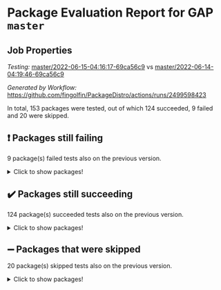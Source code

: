 # Package Evaluation Report for GAP `master`

## Job Properties

*Testing:* [master/2022-06-15-04:16:17-69ca56c9](https://github.com/fingolfin/PackageDistro/blob/data/reports/master/2022-06-15-04:16:17-69ca56c9) vs [master/2022-06-14-04:19:46-69ca56c9](https://github.com/fingolfin/PackageDistro/blob/data/reports/master/2022-06-14-04:19:46-69ca56c9)

*Generated by Workflow:* https://github.com/fingolfin/PackageDistro/actions/runs/2499598423

In total, 153 packages were tested, out of which 124 succeeded, 9 failed and 20 were skipped.

## :exclamation: Packages still failing

9 package(s) failed tests also on the previous version.
<details><summary>Click to show packages!</summary>

- fining 1.4.1 [(failure)](https://github.com/fingolfin/PackageDistro/runs/6892771477?check_suite_focus=true)
- francy 1.2.4 [(failure)](https://github.com/fingolfin/PackageDistro/runs/6892771907?check_suite_focus=true)
- hap 1.39 [(failure)](https://github.com/fingolfin/PackageDistro/runs/6892772590?check_suite_focus=true)
- normalizinterface 1.3.2 [(failure)](https://github.com/fingolfin/PackageDistro/runs/6892774047?check_suite_focus=true)
- packagemanager 1.2 [(failure)](https://github.com/fingolfin/PackageDistro/runs/6892774282?check_suite_focus=true)
- rcwa 4.6.4 [(failure)](https://github.com/fingolfin/PackageDistro/runs/6892774859?check_suite_focus=true)
- recog 1.3.2 [(failure)](https://github.com/fingolfin/PackageDistro/runs/6892775014?check_suite_focus=true)
- semigroups 4.0.0 [(failure)](https://github.com/fingolfin/PackageDistro/runs/6892775340?check_suite_focus=true)
- ugaly 4.0.2 [(failure)](https://github.com/fingolfin/PackageDistro/runs/6892776140?check_suite_focus=true)
</details>

## :heavy_check_mark: Packages still succeeding

124 package(s) succeeded tests also on the previous version.
<details><summary>Click to show packages!</summary>

- ace 5.4 [(success)](https://github.com/fingolfin/PackageDistro/runs/6892769651?check_suite_focus=true)
- aclib 1.3.2 [(success)](https://github.com/fingolfin/PackageDistro/runs/6892769698?check_suite_focus=true)
- agt 0.2 [(success)](https://github.com/fingolfin/PackageDistro/runs/6892769751?check_suite_focus=true)
- alnuth 3.2.1 [(success)](https://github.com/fingolfin/PackageDistro/runs/6892769793?check_suite_focus=true)
- anupq 3.2.6 [(success)](https://github.com/fingolfin/PackageDistro/runs/6892769829?check_suite_focus=true)
- atlasrep 2.1.2 [(success)](https://github.com/fingolfin/PackageDistro/runs/6892769880?check_suite_focus=true)
- autodoc 2022.03.10 [(success)](https://github.com/fingolfin/PackageDistro/runs/6892769929?check_suite_focus=true)
- automata 1.15 [(success)](https://github.com/fingolfin/PackageDistro/runs/6892769969?check_suite_focus=true)
- automgrp 1.3.2 [(success)](https://github.com/fingolfin/PackageDistro/runs/6892770018?check_suite_focus=true)
- autpgrp 1.10.2 [(success)](https://github.com/fingolfin/PackageDistro/runs/6892770064?check_suite_focus=true)
- cap 2022.05-09 [(success)](https://github.com/fingolfin/PackageDistro/runs/6892770104?check_suite_focus=true)
- caratinterface 2.3.3 [(success)](https://github.com/fingolfin/PackageDistro/runs/6892770197?check_suite_focus=true)
- cddinterface 2020.06.24 [(success)](https://github.com/fingolfin/PackageDistro/runs/6892770253?check_suite_focus=true)
- circle 1.6.5 [(success)](https://github.com/fingolfin/PackageDistro/runs/6892770309?check_suite_focus=true)
- classicpres 1.22 [(success)](https://github.com/fingolfin/PackageDistro/runs/6892770375?check_suite_focus=true)
- cohomolo 1.6.10 [(success)](https://github.com/fingolfin/PackageDistro/runs/6892770424?check_suite_focus=true)
- congruence 1.2.4 [(success)](https://github.com/fingolfin/PackageDistro/runs/6892770486?check_suite_focus=true)
- corelg 1.56 [(success)](https://github.com/fingolfin/PackageDistro/runs/6892770533?check_suite_focus=true)
- crime 1.6 [(success)](https://github.com/fingolfin/PackageDistro/runs/6892770588?check_suite_focus=true)
- crisp 1.4.5 [(success)](https://github.com/fingolfin/PackageDistro/runs/6892770631?check_suite_focus=true)
- crypting 0.10 [(success)](https://github.com/fingolfin/PackageDistro/runs/6892770673?check_suite_focus=true)
- cryst 4.1.24 [(success)](https://github.com/fingolfin/PackageDistro/runs/6892770733?check_suite_focus=true)
- crystcat 1.1.9 [(success)](https://github.com/fingolfin/PackageDistro/runs/6892770792?check_suite_focus=true)
- ctbllib 1.3.4 [(success)](https://github.com/fingolfin/PackageDistro/runs/6892770838?check_suite_focus=true)
- cubefree 1.19 [(success)](https://github.com/fingolfin/PackageDistro/runs/6892770892?check_suite_focus=true)
- curlinterface 2.2.2 [(success)](https://github.com/fingolfin/PackageDistro/runs/6892770951?check_suite_focus=true)
- cvec 2.7.5 [(success)](https://github.com/fingolfin/PackageDistro/runs/6892771001?check_suite_focus=true)
- datastructures 0.2.7 [(success)](https://github.com/fingolfin/PackageDistro/runs/6892771059?check_suite_focus=true)
- deepthought 1.0.5 [(success)](https://github.com/fingolfin/PackageDistro/runs/6892771109?check_suite_focus=true)
- design 1.7 [(success)](https://github.com/fingolfin/PackageDistro/runs/6892771150?check_suite_focus=true)
- difsets 2.3.1 [(success)](https://github.com/fingolfin/PackageDistro/runs/6892771194?check_suite_focus=true)
- digraphs 1.5.3 [(success)](https://github.com/fingolfin/PackageDistro/runs/6892771229?check_suite_focus=true)
- edim 1.3.5 [(success)](https://github.com/fingolfin/PackageDistro/runs/6892771267?check_suite_focus=true)
- example 4.3.1 [(success)](https://github.com/fingolfin/PackageDistro/runs/6892771311?check_suite_focus=true)
- factint 1.6.3 [(success)](https://github.com/fingolfin/PackageDistro/runs/6892771364?check_suite_focus=true)
- ferret 1.0.7 [(success)](https://github.com/fingolfin/PackageDistro/runs/6892771399?check_suite_focus=true)
- fga 1.4.0 [(success)](https://github.com/fingolfin/PackageDistro/runs/6892771426?check_suite_focus=true)
- float 1.0.3 [(success)](https://github.com/fingolfin/PackageDistro/runs/6892771543?check_suite_focus=true)
- format 1.4.3 [(success)](https://github.com/fingolfin/PackageDistro/runs/6892771629?check_suite_focus=true)
- forms 1.2.7 [(success)](https://github.com/fingolfin/PackageDistro/runs/6892771717?check_suite_focus=true)
- fplsa 1.2.5 [(success)](https://github.com/fingolfin/PackageDistro/runs/6892771791?check_suite_focus=true)
- fr 2.4.8 [(success)](https://github.com/fingolfin/PackageDistro/runs/6892771847?check_suite_focus=true)
- fwtree 1.3 [(success)](https://github.com/fingolfin/PackageDistro/runs/6892771969?check_suite_focus=true)
- gbnp 1.0.5 [(success)](https://github.com/fingolfin/PackageDistro/runs/6892772024?check_suite_focus=true)
- generalizedmorphismsforcap 2022.05-01 [(success)](https://github.com/fingolfin/PackageDistro/runs/6892772094?check_suite_focus=true)
- genss 1.6.6 [(success)](https://github.com/fingolfin/PackageDistro/runs/6892772180?check_suite_focus=true)
- gradedringforhomalg 2022.03-01 [(success)](https://github.com/fingolfin/PackageDistro/runs/6892772256?check_suite_focus=true)
- grape 4.8.5 [(success)](https://github.com/fingolfin/PackageDistro/runs/6892772318?check_suite_focus=true)
- groupoids 1.69 [(success)](https://github.com/fingolfin/PackageDistro/runs/6892772364?check_suite_focus=true)
- grpconst 2.6.2 [(success)](https://github.com/fingolfin/PackageDistro/runs/6892772425?check_suite_focus=true)
- guarana 0.96.3 [(success)](https://github.com/fingolfin/PackageDistro/runs/6892772485?check_suite_focus=true)
- guava 3.16 [(success)](https://github.com/fingolfin/PackageDistro/runs/6892772544?check_suite_focus=true)
- hapcryst 0.1.14 [(success)](https://github.com/fingolfin/PackageDistro/runs/6892772647?check_suite_focus=true)
- hecke 1.5.3 [(success)](https://github.com/fingolfin/PackageDistro/runs/6892772698?check_suite_focus=true)
- help 3.5 [(success)](https://github.com/fingolfin/PackageDistro/runs/6892772758?check_suite_focus=true)
- idrel 2.43 [(success)](https://github.com/fingolfin/PackageDistro/runs/6892772830?check_suite_focus=true)
- images 1.3.1 [(success)](https://github.com/fingolfin/PackageDistro/runs/6892772907?check_suite_focus=true)
- intpic 0.2.4 [(success)](https://github.com/fingolfin/PackageDistro/runs/6892772953?check_suite_focus=true)
- io 4.7.2 [(success)](https://github.com/fingolfin/PackageDistro/runs/6892773016?check_suite_focus=true)
- irredsol 1.4.3 [(success)](https://github.com/fingolfin/PackageDistro/runs/6892773087?check_suite_focus=true)
- json 2.1.0 [(success)](https://github.com/fingolfin/PackageDistro/runs/6892773146?check_suite_focus=true)
- jupyterkernel 1.4.1 [(success)](https://github.com/fingolfin/PackageDistro/runs/6892773187?check_suite_focus=true)
- jupyterviz 1.5.1 [(success)](https://github.com/fingolfin/PackageDistro/runs/6892773223?check_suite_focus=true)
- kan 1.34 [(success)](https://github.com/fingolfin/PackageDistro/runs/6892773288?check_suite_focus=true)
- kbmag 1.5.9 [(success)](https://github.com/fingolfin/PackageDistro/runs/6892773344?check_suite_focus=true)
- laguna 3.9.5 [(success)](https://github.com/fingolfin/PackageDistro/runs/6892773382?check_suite_focus=true)
- liealgdb 2.2.1 [(success)](https://github.com/fingolfin/PackageDistro/runs/6892773420?check_suite_focus=true)
- liepring 2.6 [(success)](https://github.com/fingolfin/PackageDistro/runs/6892773476?check_suite_focus=true)
- liering 2.4.2 [(success)](https://github.com/fingolfin/PackageDistro/runs/6892773518?check_suite_focus=true)
- linearalgebraforcap 2022.05-04 [(success)](https://github.com/fingolfin/PackageDistro/runs/6892773551?check_suite_focus=true)
- loops 3.4.1 [(success)](https://github.com/fingolfin/PackageDistro/runs/6892773594?check_suite_focus=true)
- lpres 1.0.3 [(success)](https://github.com/fingolfin/PackageDistro/runs/6892773637?check_suite_focus=true)
- majoranaalgebras 1.4 [(success)](https://github.com/fingolfin/PackageDistro/runs/6892773685?check_suite_focus=true)
- mapclass 1.4.5 [(success)](https://github.com/fingolfin/PackageDistro/runs/6892773721?check_suite_focus=true)
- matgrp 0.64 [(success)](https://github.com/fingolfin/PackageDistro/runs/6892773761?check_suite_focus=true)
- modisom 2.5.2 [(success)](https://github.com/fingolfin/PackageDistro/runs/6892773815?check_suite_focus=true)
- modulepresentationsforcap 2022.05-03 [(success)](https://github.com/fingolfin/PackageDistro/runs/6892773845?check_suite_focus=true)
- monoidalcategories 2022.05-06 [(success)](https://github.com/fingolfin/PackageDistro/runs/6892773877?check_suite_focus=true)
- nconvex 2020.11-04 [(success)](https://github.com/fingolfin/PackageDistro/runs/6892773923?check_suite_focus=true)
- nilmat 1.4.1 [(success)](https://github.com/fingolfin/PackageDistro/runs/6892773966?check_suite_focus=true)
- nock 1.5 [(success)](https://github.com/fingolfin/PackageDistro/runs/6892774009?check_suite_focus=true)
- nq 2.5.8 [(success)](https://github.com/fingolfin/PackageDistro/runs/6892774089?check_suite_focus=true)
- numericalsgps 1.3.0 [(success)](https://github.com/fingolfin/PackageDistro/runs/6892774136?check_suite_focus=true)
- openmath 11.5.1 [(success)](https://github.com/fingolfin/PackageDistro/runs/6892774184?check_suite_focus=true)
- orb 4.8.4 [(success)](https://github.com/fingolfin/PackageDistro/runs/6892774239?check_suite_focus=true)
- patternclass 2.4.2 [(success)](https://github.com/fingolfin/PackageDistro/runs/6892774332?check_suite_focus=true)
- permut 2.0.4 [(success)](https://github.com/fingolfin/PackageDistro/runs/6892774402?check_suite_focus=true)
- polenta 1.3.10 [(success)](https://github.com/fingolfin/PackageDistro/runs/6892774456?check_suite_focus=true)
- polymaking 0.8.6 [(success)](https://github.com/fingolfin/PackageDistro/runs/6892774519?check_suite_focus=true)
- primgrp 3.4.2 [(success)](https://github.com/fingolfin/PackageDistro/runs/6892774567?check_suite_focus=true)
- profiling 2.5.0 [(success)](https://github.com/fingolfin/PackageDistro/runs/6892774653?check_suite_focus=true)
- qpa 1.33 [(success)](https://github.com/fingolfin/PackageDistro/runs/6892774693?check_suite_focus=true)
- quagroup 1.8.3 [(success)](https://github.com/fingolfin/PackageDistro/runs/6892774757?check_suite_focus=true)
- radiroot 2.9 [(success)](https://github.com/fingolfin/PackageDistro/runs/6892774812?check_suite_focus=true)
- rds 1.8 [(success)](https://github.com/fingolfin/PackageDistro/runs/6892774940?check_suite_focus=true)
- repndecomp 1.2.1 [(success)](https://github.com/fingolfin/PackageDistro/runs/6892775097?check_suite_focus=true)
- repsn 3.1.0 [(success)](https://github.com/fingolfin/PackageDistro/runs/6892775176?check_suite_focus=true)
- resclasses 4.7.2 [(success)](https://github.com/fingolfin/PackageDistro/runs/6892775228?check_suite_focus=true)
- scscp 2.3.1 [(success)](https://github.com/fingolfin/PackageDistro/runs/6892775275?check_suite_focus=true)
- sglppow 2.2 [(success)](https://github.com/fingolfin/PackageDistro/runs/6892775383?check_suite_focus=true)
- sgpviz 0.999.5 [(success)](https://github.com/fingolfin/PackageDistro/runs/6892775423?check_suite_focus=true)
- simpcomp 2.1.14 [(success)](https://github.com/fingolfin/PackageDistro/runs/6892775463?check_suite_focus=true)
- singular 2020.12.18 [(success)](https://github.com/fingolfin/PackageDistro/runs/6892775502?check_suite_focus=true)
- sla 1.5.3 [(success)](https://github.com/fingolfin/PackageDistro/runs/6892775550?check_suite_focus=true)
- smallgrp 1.5 [(success)](https://github.com/fingolfin/PackageDistro/runs/6892775595?check_suite_focus=true)
- smallsemi 0.6.13 [(success)](https://github.com/fingolfin/PackageDistro/runs/6892775650?check_suite_focus=true)
- sonata 2.9.4 [(success)](https://github.com/fingolfin/PackageDistro/runs/6892775710?check_suite_focus=true)
- sophus 1.25 [(success)](https://github.com/fingolfin/PackageDistro/runs/6892775759?check_suite_focus=true)
- spinsym 1.5.2 [(success)](https://github.com/fingolfin/PackageDistro/runs/6892775843?check_suite_focus=true)
- symbcompcc 1.3.2 [(success)](https://github.com/fingolfin/PackageDistro/runs/6892775892?check_suite_focus=true)
- thelma 1.3 [(success)](https://github.com/fingolfin/PackageDistro/runs/6892775950?check_suite_focus=true)
- tomlib 1.2.9 [(success)](https://github.com/fingolfin/PackageDistro/runs/6892776008?check_suite_focus=true)
- toric 1.9.5 [(success)](https://github.com/fingolfin/PackageDistro/runs/6892776056?check_suite_focus=true)
- transgrp 3.6.2 [(success)](https://github.com/fingolfin/PackageDistro/runs/6892776111?check_suite_focus=true)
- unipot 1.5 [(success)](https://github.com/fingolfin/PackageDistro/runs/6892776186?check_suite_focus=true)
- unitlib 4.1.0 [(success)](https://github.com/fingolfin/PackageDistro/runs/6892776248?check_suite_focus=true)
- utils 0.72 [(success)](https://github.com/fingolfin/PackageDistro/runs/6892776312?check_suite_focus=true)
- uuid 0.7 [(success)](https://github.com/fingolfin/PackageDistro/runs/6892776371?check_suite_focus=true)
- walrus 0.9991 [(success)](https://github.com/fingolfin/PackageDistro/runs/6892776455?check_suite_focus=true)
- wedderga 4.10.2 [(success)](https://github.com/fingolfin/PackageDistro/runs/6892776510?check_suite_focus=true)
- xmod 2.88 [(success)](https://github.com/fingolfin/PackageDistro/runs/6892776570?check_suite_focus=true)
- xmodalg 1.22 [(success)](https://github.com/fingolfin/PackageDistro/runs/6892776665?check_suite_focus=true)
- yangbaxter 0.10.0 [(success)](https://github.com/fingolfin/PackageDistro/runs/6892776724?check_suite_focus=true)
- zeromqinterface 0.13 [(success)](https://github.com/fingolfin/PackageDistro/runs/6892776779?check_suite_focus=true)
</details>

## :heavy_minus_sign: Packages that were skipped

20 package(s) skipped tests also on the previous version.
<details><summary>Click to show packages!</summary>

- 4ti2interface 2022.03-01 [(skipped)](https://github.com/fingolfin/PackageDistro/runs/6892692899?check_suite_focus=true)
- browse 1.8.14 [(skipped)](https://github.com/fingolfin/PackageDistro/runs/6892692899?check_suite_focus=true)
- examplesforhomalg 2022.03-01 [(skipped)](https://github.com/fingolfin/PackageDistro/runs/6892692899?check_suite_focus=true)
- gapdoc 1.6.5 [(skipped)](https://github.com/fingolfin/PackageDistro/runs/6892692899?check_suite_focus=true)
- gauss 2022.03-01 [(skipped)](https://github.com/fingolfin/PackageDistro/runs/6892692899?check_suite_focus=true)
- gaussforhomalg 2022.03-01 [(skipped)](https://github.com/fingolfin/PackageDistro/runs/6892692899?check_suite_focus=true)
- gradedmodules 2022.03-01 [(skipped)](https://github.com/fingolfin/PackageDistro/runs/6892692899?check_suite_focus=true)
- homalg 2022.03-01 [(skipped)](https://github.com/fingolfin/PackageDistro/runs/6892692899?check_suite_focus=true)
- homalgtocas 2022.03-01 [(skipped)](https://github.com/fingolfin/PackageDistro/runs/6892692899?check_suite_focus=true)
- io_forhomalg 2022.03-01 [(skipped)](https://github.com/fingolfin/PackageDistro/runs/6892692899?check_suite_focus=true)
- itc 1.5.1 [(skipped)](https://github.com/fingolfin/PackageDistro/runs/6892692899?check_suite_focus=true)
- localizeringforhomalg 2022.03-01 [(skipped)](https://github.com/fingolfin/PackageDistro/runs/6892692899?check_suite_focus=true)
- matricesforhomalg 2022.04-01 [(skipped)](https://github.com/fingolfin/PackageDistro/runs/6892692899?check_suite_focus=true)
- modules 2022.03-01 [(skipped)](https://github.com/fingolfin/PackageDistro/runs/6892692899?check_suite_focus=true)
- polycyclic 2.16 [(skipped)](https://github.com/fingolfin/PackageDistro/runs/6892692899?check_suite_focus=true)
- ringsforhomalg 2022.04-01 [(skipped)](https://github.com/fingolfin/PackageDistro/runs/6892692899?check_suite_focus=true)
- sco 2022.03-01 [(skipped)](https://github.com/fingolfin/PackageDistro/runs/6892692899?check_suite_focus=true)
- toolsforhomalg 2022.05-01 [(skipped)](https://github.com/fingolfin/PackageDistro/runs/6892692899?check_suite_focus=true)
- toricvarieties 2022.03.23 [(skipped)](https://github.com/fingolfin/PackageDistro/runs/6892692899?check_suite_focus=true)
- xgap 4.31 [(skipped)](https://github.com/fingolfin/PackageDistro/runs/6892692899?check_suite_focus=true)
</details>


